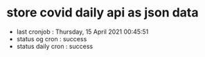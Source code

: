 # store covid daily api as json data

- last cronjob : Thursday, 15 April 2021 00:45:51
- status og cron : success
- status daily cron : success
      
      